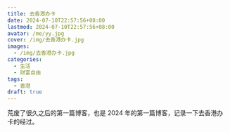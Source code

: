 ```yaml
---
title: 去香港办卡
date: 2024-07-10T22:57:56+08:00
lastmod: 2024-07-10T22:57:56+08:00
avatar: /me/yy.jpg
cover: /img/去香港办卡.jpg
images:
  - /img/去香港办卡.jpg
categories:
  - 生活
  - 财富自由
tags:
  - 香港
draft: true
---
```


荒废了很久之后的第一篇博客，也是 2024 年的第一篇博客，记录一下去香港办卡的经过。

<!--more-->

